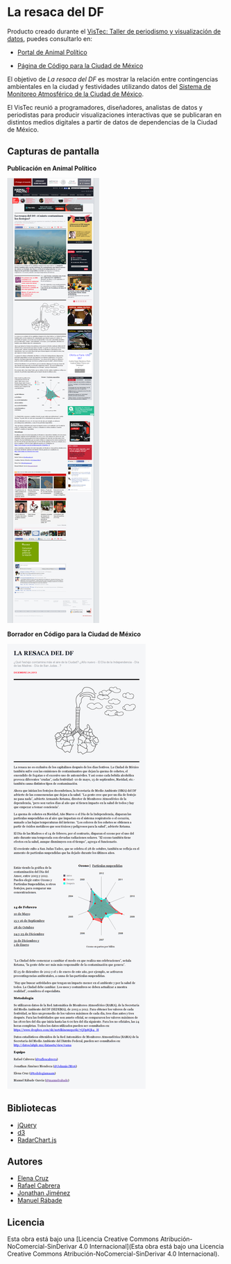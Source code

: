 La resaca del DF
================

Producto creado durante el [VisTec: Taller de periodismo y visualización
de datos](http://labplc.mx/vistec/), puedes consultarlo en:

- [Portal de Animal
  Político](http://www.animalpolitico.com/2013/12/la-resaca-del-df-cuanto-contaminan-los-festejos/)

- [Página de Código para la Ciudad de
  México](http://codigo.labplc.mx/vistec/aire/)

El objetivo de *La resaca del DF* es mostrar la relación entre
contingencias ambientales en la ciudad y festividades utilizando datos del
[Sistema de Monitoreo Atmosférico de la Ciudad de
México](http://www.aire.df.gob.mx).

El VisTec reunió a programadores, diseñadores, analistas de datos y
periodistas para producir visualizaciones interactivas que se publicaran
en distintos medios digitales a partir de datos de dependencias de la
Ciudad de México.

Capturas de pantalla
--------------------

**Publicación en Animal Político**

![Publicación en Animal Político](/doc/la_resaca_del_df_nota.png?raw=true)

**Borrador en Código para la Ciudad de México**

![Draft Código para la Ciudad de México](/doc/la_resaca_del_df_draft.png?raw=true)

Bibliotecas
-----------

- [jQuery](http://jquery.com/)
- [d3](http://d3js.org/)
- [RadarChart.js](http://github.com/alangrafu/radar-chart-d3)

Autores
-------

- [Elena Cruz](http://twitter.com/todologiamaam)
- [Rafael Cabrera](http://twitter.com/raflescabrera)
- [Jonathan Jiménez](http://twitter.com/johnniejm06)
- [Manuel Rábade](http://twitter.com/manuelrabade)

Licencia
--------

Esta obra está bajo una [Licencia Creative Commons
Atribución-NoComercial-SinDerivar 4.0 Internacional](Esta obra está bajo
una Licencia Creative Commons Atribución-NoComercial-SinDerivar 4.0
Internacional).
